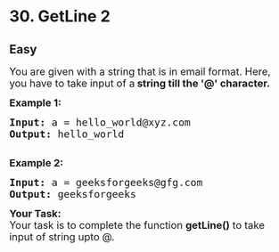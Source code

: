# 30. GetLine 2
## Easy 
<div class="problem-statement">
                <p></p><p><span style="font-size:18px">You are given with a string that is in email format. Here, you have to take input of a<strong> string till the '@' character.</strong></span></p>

<p><span style="font-size:18px"><strong>Example 1:</strong></span></p>

<pre><span style="font-size:18px"><strong>Input:</strong> a = hello_world@xyz.com
<strong>Output:</strong> hello_world</span></pre>

<p><br>
<span style="font-size:18px"><strong>Example 2:</strong></span></p>

<pre><span style="font-size:18px"><strong>Input:</strong> a = geeksforgeeks@gfg.com
<strong>Output:</strong> geeksforgeeks</span>
</pre>

<p><span style="font-size:18px"><strong>Your Task:</strong><br>
Your task is to complete the function <strong>getLine()</strong> to take input of string upto @.</span></p>
 <p></p>
            </div>